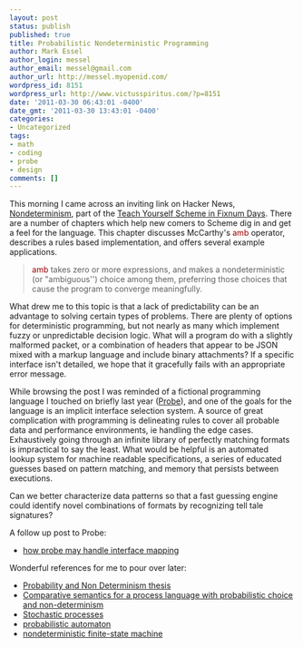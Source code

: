 ```yaml
---
layout: post
status: publish
published: true
title: Probabilistic Nondeterministic Programming
author: Mark Essel
author_login: messel
author_email: messel@gmail.com
author_url: http://messel.myopenid.com/
wordpress_id: 8151
wordpress_url: http://www.victusspiritus.com/?p=8151
date: '2011-03-30 06:43:01 -0400'
date_gmt: '2011-03-30 13:43:01 -0400'
categories:
- Uncategorized
tags:
- math
- coding
- probe
- design
comments: []
---
```

<p>This morning I came across an inviting link on Hacker News, <a href="http://www.ccs.neu.edu/home/dorai/t-y-scheme/t-y-scheme-Z-H-16.html#node_chap_14">Nondeterminism</a>, part of the <a href="http://www.ccs.neu.edu/home/dorai/t-y-scheme/t-y-scheme-Z-H-1.html#node_toc_start">Teach Yourself Scheme in Fixnum Days</a>. There are a number of chapters which help new comers to Scheme dig in and get a feel for the language. This chapter discusses McCarthy's <span style="color: #990000;">amb</span> operator, describes a rules based implementation, and offers several example applications.</p>
<blockquote><p>
<span style="color: #990000;">amb</span> takes zero or more expressions, and makes a nondeterministic (or "ambiguous'') choice among them, preferring those choices that cause the program to converge meaningfully.
</p></blockquote>
<p>What drew me to this topic is that a lack of predictability can be an advantage to solving certain types of problems. There are plenty of options for deterministic programming, but not nearly as many which implement fuzzy or unpredictable decision logic. What will a program do with a slightly malformed packet, or a combination of headers that appear to be JSON mixed with a markup language and include binary attachments? If a specific interface isn't detailed, we hope that it gracefully fails with an appropriate error message. </p>
<p>While browsing the post I was reminded of a fictional programming language I touched on briefly last year (<a href="http://www.victusspiritus.com/2010/05/26/probe-a-fictional-programming-language-design/">Probe</a>), and one of the goals for the language is an implicit interface selection system. A source of great complication with programming is delineating rules to cover all probable data and performance environments, ie handling the edge cases. Exhaustively going through an infinite library of perfectly matching formats is impractical to say the least. What would be helpful is an automated lookup system for machine readable specifications, a series of educated guesses based on pattern matching, and memory that persists between executions.</p>
<p>Can we better characterize data patterns so that a fast guessing engine could identify novel combinations of formats by recognizing tell tale signatures?</p>
<p>A follow up post to Probe:</p>
<ul>
<li><a href="http://www.victusspiritus.com/2010/05/28/transient-technology-how-probe-may-handle-interface-mapping/">how probe may handle interface mapping</a></li>
</ul>
<p>Wonderful references for me to pour over later:</p>
<ul>
<li><a href="http://www.lfcs.inf.ed.ac.uk/reports/90/ECS-LFCS-90-105/">Probability and Non Determinism thesis</a></li>
<li><a href="http://citeseerx.ist.psu.edu/viewdoc/download?doi=10.1.1.45.5855&rep=rep1&type=pdf">Comparative semantics for a process language with probabilistic choice and non-determinism</a></li>
<li><a href="http://en.wikipedia.org/wiki/Stochastic">Stochastic processes</a></li>
<li><a href="http://en.wikipedia.org/wiki/Probabilistic_automaton">probabilistic automaton</a></li>
<li><a href="http://en.wikipedia.org/wiki/Nondeterministic_finite-state_machine">nondeterministic finite-state machine</a></li>
</ul>
